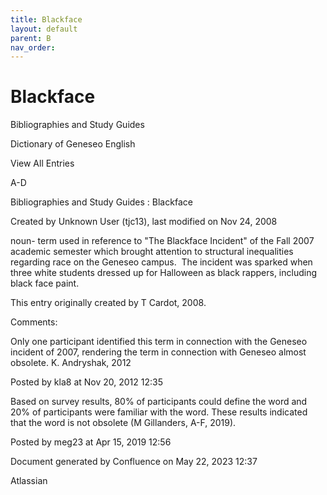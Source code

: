 ```yaml
---
title: Blackface
layout: default
parent: B
nav_order:
---
```


# Blackface

Bibliographies and Study Guides

Dictionary of Geneseo English

View All Entries

A-D

Bibliographies and Study Guides : Blackface

Created by  Unknown User (tjc13), last modified on Nov 24, 2008

noun- term used in reference to &quot;The Blackface Incident&quot; of the Fall 2007 academic semester which brought attention to structural inequalities regarding race on the Geneseo campus.  The incident was sparked when three white students dressed up for Halloween as black rappers, including black face paint.

This entry originally created by T Cardot, 2008.

Comments:

Only one participant identified this term in connection with the Geneseo incident of 2007, rendering the term in connection with Geneseo almost obsolete. K. Andryshak, 2012

Posted by kla8 at Nov 20, 2012 12:35

Based on survey results, 80% of participants could define the word and 20% of participants were familiar with the word. These results indicated that the word is not obsolete (M Gillanders, A-F, 2019).

Posted by meg23 at Apr 15, 2019 12:56

Document generated by Confluence on May 22, 2023 12:37

Atlassian
